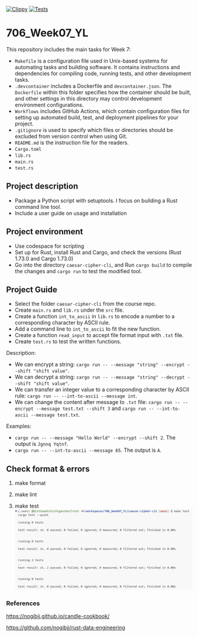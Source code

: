 [![Clippy](https://github.com/nogibjj/706_Week07_YL/actions/workflows/lint.yml/badge.svg)](https://github.com/nogibjj/706_Week07_YL/actions/workflows/lint.yml)
[![Tests](https://github.com/nogibjj/706_Week07_YL/actions/workflows/tests.yml/badge.svg)](https://github.com/nogibjj/706_Week07_YL/actions/workflows/tests.yml)

# 706_Week07_YL

This repository includes the main tasks for Week 7:

* `Makefile` is a configuration file used in Unix-based systems for automating tasks and building software. It contains instructions and dependencies for compiling code, running tests, and other development tasks.
* `.devcontainer` includes a Dockerfile and `devcontainer.json`. The `Dockerfile` within this folder specifies how the container should be built, and other settings in this directory may control development environment configurations.
* `Workflows` includes GitHub Actions, which contain configuration files for setting up automated build, test, and deployment pipelines for your project.
* `.gitignore` is used to specify which files or directories should be excluded from version control when using Git.
* `README.md` is the instruction file for the readers.
* `Cargo.toml`
* `lib.rs`
* `main.rs`
* `test.rs`

## Project description

* Package a Python script with setuptools. I focus on building a Rust command line tool.
* Include a user guide on usage and installation


## Project environment

* Use codespace for scripting
* Set up for Rust, install Rust and Cargo, and check the versions (Rust 1.73.0 and Cargo 1.73.0)
* Go into the directory `caesar-cipher-cli`, and Run `cargo build` to compile the changes and `cargo run` to test the modified tool.

## Project Guide

* Select the folder `caesar-cipher-cli` from the course repo.
* Create `main.rs` and `lib.rs` under the `src` file.
* Create a function `int_to_ascii` in `lib.rs` to encode a number to a corresponding character by ASCII rule.
* Add a command line to `int_to_ascii` to fit the new function.
* Create a function `read_input` to accept file format input with `.txt` file.
* Create `test.rs` to test the written functions.

Description:
* We can encrypt a string: `cargo run -- --message "string" --encrypt --shift "shift value"`.
* We can decrypt a string: `cargo run -- --message "string" --decrypt --shift "shift value"`.
* We can transfer an integer value to a corresponding character by ASCII rule: `cargo run -- --int-to-ascii --message int`.
* We can change the content after message to `.txt` file: `cargo run -- --encrypt --message test.txt --shift 3` and `cargo run -- --int-to-ascii --message test.txt`.

Examples:
* `cargo run -- --message "Hello World" --encrypt --shift 2`. The output is `Jgnnq Yqtnf`.
* `cargo run -- --int-to-ascii --message 65`. The output is `A`.


## Check format & errors

1. make format

2. make lint

3. make test
![Alt text](figures/test.png)

### References

https://nogibjj.github.io/candle-cookbook/

https://github.com/nogibjj/rust-data-engineering

